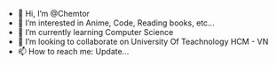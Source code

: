 - 👋 Hi, I’m @Chemtor
- 👀 I’m interested in Anime, Code, Reading books, etc...
- 🌱 I’m currently learning Computer Science
- 💞️ I’m looking to collaborate on University Of Teachnology HCM - VN
- 📫 How to reach me: Update...

<!---
Chemtor/Chemtor is a ✨ special ✨ repository because its `README.md` (this file) appears on your GitHub profile.
You can click the Preview link to take a look at your changes.
--->
